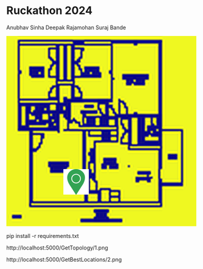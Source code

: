 # Ruckathon 2024
Anubhav Sinha
Deepak Rajamohan
Suraj Bande

![alt text](plasma_grid_image_ap_loc.png)

pip install -r requirements.txt

http://localhost:5000/GetTopology/1.png

http://localhost:5000/GetBestLocations/2.png
